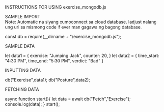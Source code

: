 INSTRUCTIONS FOR USING exercise_mongodb.js

 SAMPLE IMPORT  
Note: Automatic na siyang cumoconnect sa cloud database. Iadjust nalang ung url sa mismong code if ever man gagawa ng bagong database.

const db = require(__dirname + "/exercise_mongodb.js");

 SAMPLE DATA  

let data1 = {
    exercise: "Jumping Jack",
    counter: 20,
}
let data2 = {
    time_start: "4:30 PM",
    time_end: "5:30 PM",
    verdict: "Bad"
}

 INPUTTING DATA 

db("Exercise",data1);
db("Posture",data2);

 FETCHING DATA 

async function start(){
    let data = await db("Fetch","Exercise");
    console.log(data);
}
start();